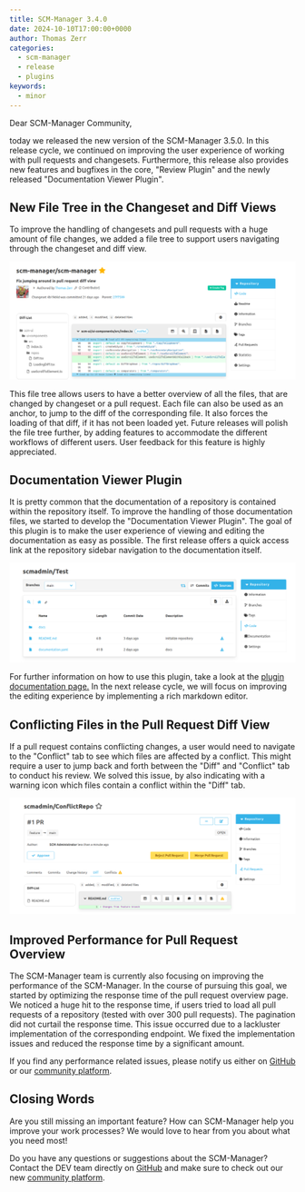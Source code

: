 ```yaml
---
title: SCM-Manager 3.4.0
date: 2024-10-10T17:00:00+0000
author: Thomas Zerr
categories:
  - scm-manager
  - release
  - plugins
keywords:
  - minor
---
```


Dear SCM-Manager Community,

today we released the new version of the SCM-Manager 3.5.0.
In this release cycle, we continued on improving the user experience of working with pull requests and changesets.
Furthermore, this release also provides new features and bugfixes in the core, "Review Plugin" and the newly released "Documentation Viewer Plugin". 

## New File Tree in the Changeset and Diff Views

To improve the handling of changesets and pull requests with a huge amount of file changes,
we added a file tree to support users navigating through the changeset and diff view.

![File Tree in Changeset](assets/file-tree.png)

This file tree allows users to have a better overview of all the files, that are changed by changeset or a pull request.
Each file can also be used as an anchor, to jump to the diff of the corresponding file.
It also forces the loading of that diff, if it has not been loaded yet.
Future releases will polish the file tree further, by adding features to accommodate the different workflows of different users.
User feedback for this feature is highly appreciated.

## Documentation Viewer Plugin

It is pretty common that the documentation of a repository is contained within the repository itself.
To improve the handling of those documentation files, we started to develop the "Documentation Viewer Plugin".
The goal of this plugin is to make the user experience of viewing and editing the documentation as easy as possible.
The first release offers a quick access link at the repository sidebar navigation to the documentation itself.

![Documentation Viewer Link](assets/documentation-viewer-link.png)

For further information on how to use this plugin, take a look at the [plugin documentation page.](/plugins/scm-documentation-viewer-plugin/docs)
In the next release cycle, we will focus on improving the editing experience by implementing a rich markdown editor.

## Conflicting Files in the Pull Request Diff View

If a pull request contains conflicting changes,
a user would need to navigate to the "Conflict" tab to see which files are affected by a conflict.
This might require a user to jump back and forth between the "Diff" and "Conflict" tab to conduct his review.
We solved this issue, by also indicating with a warning icon which files contain a conflict within the "Diff" tab.

![Conflict Indication](assets/conflict.png)

## Improved Performance for Pull Request Overview

The SCM-Manager team is currently also focusing on improving the performance of the SCM-Manager.
In the course of pursuing this goal, we started by optimizing the response time of the pull request overview page.
We noticed a huge hit to the response time, 
if users tried to load all pull requests of a repository (tested with over 300 pull requests).
The pagination did not curtail the response time.
This issue occurred due to a lackluster implementation of the corresponding endpoint.
We fixed the implementation issues and reduced the response time by a significant amount.

If you find any performance related issues, please notify us either on [GitHub](https://github.com/scm-manager/scm-manager/) or our [community platform](https://community.cloudogu.com/c/scm-manager/).

## Closing Words

Are you still missing an important feature? How can SCM-Manager help you improve your work processes?
We would love to hear from you about what you need most!

Do you have any questions or suggestions about the SCM-Manager?
Contact the DEV team directly on [GitHub](https://github.com/scm-manager/scm-manager/) and make sure
to check out our new [community platform](https://community.cloudogu.com/c/scm-manager/).
